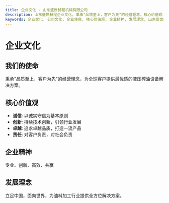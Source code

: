 ```yaml
---
title: 企业文化 - 山东盛世赫程机械有限公司
description: 山东盛世赫程企业文化，秉承"品质至上，客户为先"的经营理念，核心价值观：诚信、创新、卓越、责任，企业精神：专业、创新、高效、共赢。
keywords: 企业文化, 公司文化, 企业使命, 核心价值观, 企业精神, 发展理念, 山东盛世赫程, 榨油机厂家, 企业介绍, 公司理念, 企业价值观, 企业精神
---
```


# 企业文化

## 我们的使命

秉承"品质至上，客户为先"的经营理念，为全球客户提供最优质的液压榨油设备解决方案。

## 核心价值观

- **诚信**: 以诚实守信为基本原则
- **创新**: 持续技术创新，引领行业发展
- **卓越**: 追求卓越品质，打造一流产品
- **责任**: 对客户负责，对社会负责

## 企业精神

专业、创新、高效、共赢

## 发展理念

立足中国，面向世界，为油料加工行业提供全方位解决方案。